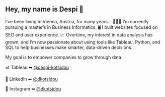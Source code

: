 ## Hey, my name is Despi 👋

I’ve been living in Vienna, Austria, for many years... 
👩🏻‍💻 I’m currently pursuing a master’s in Business Informatics. 
🖥️ I built websites focused on SEO and user experience.
📈 Overtime, my interest in data analysis has grown, and I’m now passionate about using tools like Tableau, Python, and SQL to help businesses make smarter, data-driven decisions.

My goal is to empower companies to grow through data.
 
📊 Tableau ➡︎ [@despi-kotsidou](https://public.tableau.com/app/profile/despi.kotsidou/vizzes)

🏢 LinkedIn ➡︎ [@dkotsidou]([(https://www.linkedin.com/in/dkotsidou/)])

📲 Instagram ➡︎ [@dkotsidou](https://www.instagram.com/dkotsidou_com)


<!--
**despoinakotsidou/despoinakotsidou** is a ✨ _special_ ✨ repository because its `README.md` (this file) appears on your GitHub profile.

Here are some ideas to get you started:

- 🔭 I’m currently working on ...
- 🌱 I’m currently learning ...
- 👯 I’m looking to collaborate on ...
- 🤔 I’m looking for help with ...
- 💬 Ask me about ...
- 📫 How to reach me: ...
- 😄 Pronouns: ...
- ⚡ Fun fact: ...
-->



